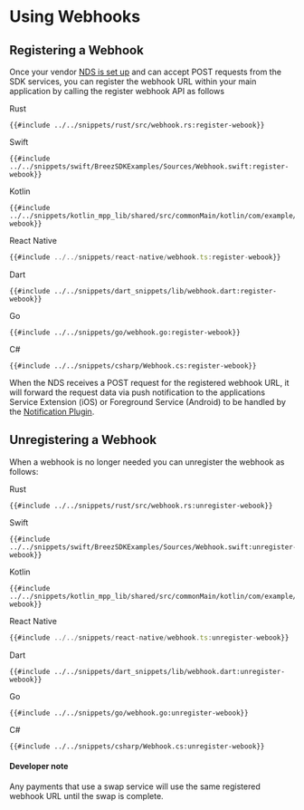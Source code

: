 # Using Webhooks

## Registering a Webhook

Once your vendor [NDS is set up](setup_nds.md) and can accept POST requests from the SDK services, you can register the webhook URL within your main application by calling the register webhook API as follows

<custom-tabs category="lang">
<div slot="title">Rust</div>
<section>

```rust,ignore
{{#include ../../snippets/rust/src/webhook.rs:register-webook}}
```
</section>

<div slot="title">Swift</div>
<section>

```swift,ignore
{{#include ../../snippets/swift/BreezSDKExamples/Sources/Webhook.swift:register-webook}}
```
</section>

<div slot="title">Kotlin</div>
<section>

```kotlin,ignore
{{#include ../../snippets/kotlin_mpp_lib/shared/src/commonMain/kotlin/com/example/kotlinmpplib/Webhook.kt:register-webook}}
```
</section>

<div slot="title">React Native</div>
<section>

```typescript
{{#include ../../snippets/react-native/webhook.ts:register-webook}}
```
</section>

<div slot="title">Dart</div>
<section>

```dart,ignore
{{#include ../../snippets/dart_snippets/lib/webhook.dart:register-webook}}
```
</section>

<div slot="title">Go</div>
<section>

```go,ignore
{{#include ../../snippets/go/webhook.go:register-webook}}
```
</section>

<div slot="title">C#</div>
<section>

```cs,ignore
{{#include ../../snippets/csharp/Webhook.cs:register-webook}}
```
</section>
</custom-tabs>

When the NDS receives a POST request for the registered webhook URL, it will forward the request data via push notification to the applications Service Extension (iOS) or Foreground Service (Android) to be handled by the [Notification Plugin](setup_plugin.md).

## Unregistering a Webhook

When a webhook is no longer needed you can unregister the webhook as follows:

<custom-tabs category="lang">
<div slot="title">Rust</div>
<section>

```rust,ignore
{{#include ../../snippets/rust/src/webhook.rs:unregister-webook}}
```
</section>

<div slot="title">Swift</div>
<section>

```swift,ignore
{{#include ../../snippets/swift/BreezSDKExamples/Sources/Webhook.swift:unregister-webook}}
```
</section>

<div slot="title">Kotlin</div>
<section>

```kotlin,ignore
{{#include ../../snippets/kotlin_mpp_lib/shared/src/commonMain/kotlin/com/example/kotlinmpplib/Webhook.kt:unregister-webook}}
```
</section>

<div slot="title">React Native</div>
<section>

```typescript
{{#include ../../snippets/react-native/webhook.ts:unregister-webook}}
```
</section>

<div slot="title">Dart</div>
<section>

```dart,ignore
{{#include ../../snippets/dart_snippets/lib/webhook.dart:unregister-webook}}
```
</section>

<div slot="title">Go</div>
<section>

```go,ignore
{{#include ../../snippets/go/webhook.go:unregister-webook}}
```
</section>

<div slot="title">C#</div>
<section>

```cs,ignore
{{#include ../../snippets/csharp/Webhook.cs:unregister-webook}}
```
</section>
</custom-tabs>
<div class="warning">
<h4>Developer note</h4>
Any payments that use a swap service will use the same registered webhook URL until the swap is complete.
</div>
